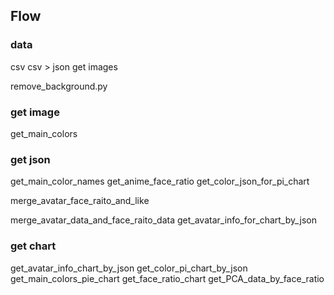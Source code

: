 ## Flow

### data

csv
csv > json
get images

remove_background.py

### get image

get_main_colors

### get json

get_main_color_names
get_anime_face_ratio
get_color_json_for_pi_chart

merge_avatar_face_raito_and_like

merge_avatar_data_and_face_raito_data
get_avatar_info_for_chart_by_json

### get chart

get_avatar_info_chart_by_json
get_color_pi_chart_by_json
get_main_colors_pie_chart
get_face_ratio_chart
get_PCA_data_by_face_ratio
